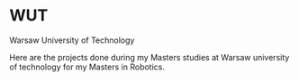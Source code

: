 # WUT
Warsaw University of Technology

Here are the projects done during my Masters studies at Warsaw university of technology for my Masters in Robotics.
